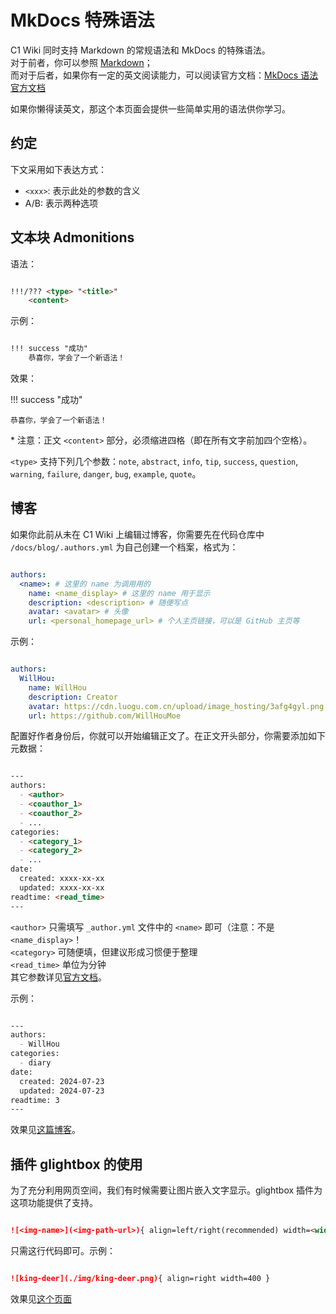 # MkDocs 特殊语法

C1 Wiki 同时支持 Markdown 的常规语法和 MkDocs 的特殊语法。</br>
对于前者，你可以参照 [Markdown](./markdown)；</br>
而对于后者，如果你有一定的英文阅读能力，可以阅读官方文档：[MkDocs 语法官方文档](https://squidfunk.github.io/mkdocs-material/reference/)

如果你懒得读英文，那这个本页面会提供一些简单实用的语法供你学习。

## 约定

下文采用如下表达方式：

- `<xxx>`: 表示此处的参数的含义
- A/B: 表示两种选项

## 文本块 Admonitions

语法：

``` markdown title="Admonitions"

!!!/??? <type> "<title>"
    <content>

```

示例：

``` markdown title="Admonitions"

!!! success "成功"
    恭喜你，学会了一个新语法！

```

效果：

!!! success "成功"

    恭喜你，学会了一个新语法！

\* 注意：正文 `<content>` 部分，必须缩进四格（即在所有文字前加四个空格）。

`<type>` 支持下列几个参数：`note`, `abstract`, `info`, `tip`, `success`, `question`, `warning`, `failure`, `danger`, `bug`, `example`, `quote`。

## 博客

如果你此前从未在 C1 Wiki 上编辑过博客，你需要先在代码仓库中 `/docs/blog/.authors.yml` 为自己创建一个档案，格式为：

``` yaml title="_authors.yml"

authors:
  <name>: # 这里的 name 为调用用的
    name: <name_display> # 这里的 name 用于显示
    description: <description> # 随便写点
    avatar: <avatar> # 头像
    url: <personal_homepage_url> # 个人主页链接，可以是 GitHub 主页等

```

示例：

``` yaml title="_authors.yml"

authors:
  WillHou:
    name: WillHou
    description: Creator
    avatar: https://cdn.luogu.com.cn/upload/image_hosting/3afg4gyl.png
    url: https://github.com/WillHouMoe

```

配置好作者身份后，你就可以开始编辑正文了。在正文开头部分，你需要添加如下元数据：

``` markdown title="Metadata"

---
authors:
  - <author>
  - <coauthor_1>
  - <coauthor_2>
  - ...
categories:
  - <category_1>
  - <category_2>
  - ...
date:
  created: xxxx-xx-xx
  updated: xxxx-xx-xx
readtime: <read_time>
---

```

`<author>` 只需填写 `_author.yml` 文件中的 `<name>` 即可（注意：不是 `<name_display>`！</br>
`<category>` 可随便填，但建议形成习惯便于整理</br>
`<read_time>` 单位为分钟</br>
其它参数详见[官方文档](https://squidfunk.github.io/mkdocs-material/plugins/blog/#usage)。

示例：

``` markdown title="Metadata"

---
authors:
  - WillHou
categories:
  - diary
date:
  created: 2024-07-23
  updated: 2024-07-23
readtime: 3
---

```

效果见[这篇博客](./../../blog/2024/07/23/我的中考是怎样被毁掉的/)。

## 插件 glightbox 的使用

为了充分利用网页空间，我们有时候需要让图片嵌入文字显示。glightbox 插件为这项功能提供了支持。

``` markdown title="glightbox"

![<img-name>](<img-path-url>){ align=left/right(recommended) width=<width> }

```

只需这行代码即可。示例：

``` markdown title="glightbox"

![king-deer](./img/king-deer.png){ align=right width=400 }

```

效果见[这个页面](./../../meme/king-deer)